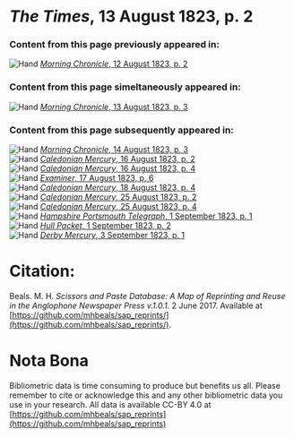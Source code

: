 # *The Times*, 13 August 1823, p. 2  
  
### Content from this page previously appeared in:  
![Hand](http://scissorsandpaste.net/wp-content/uploads/2017/06/smallhandpointer.png) [*Morning Chronicle*, 12 August 1823, p. 2](https://mhbeals.github.io/sap_html/Morning-Chronicle/Morning-Chronicle-12-August-1823-p-2)  
  
### Content from this page simeltaneously appeared in:  
![Hand](http://scissorsandpaste.net/wp-content/uploads/2017/06/smallhandpointer.png) [*Morning Chronicle*, 13 August 1823, p. 3](https://mhbeals.github.io/sap_html/Morning-Chronicle/Morning-Chronicle-13-August-1823-p-3)  
  
### Content from this page subsequently appeared in:  
![Hand](http://scissorsandpaste.net/wp-content/uploads/2017/06/smallhandpointer.png) [*Morning Chronicle*, 14 August 1823, p. 3](https://mhbeals.github.io/sap_html/Morning-Chronicle/Morning-Chronicle-14-August-1823-p-3)  
![Hand](http://scissorsandpaste.net/wp-content/uploads/2017/06/smallhandpointer.png) [*Caledonian Mercury*, 16 August 1823, p. 2](https://mhbeals.github.io/sap_html/Caledonian-Mercury/Caledonian-Mercury-16-August-1823-p-2)  
![Hand](http://scissorsandpaste.net/wp-content/uploads/2017/06/smallhandpointer.png) [*Caledonian Mercury*, 16 August 1823, p. 4](https://mhbeals.github.io/sap_html/Caledonian-Mercury/Caledonian-Mercury-16-August-1823-p-4)  
![Hand](http://scissorsandpaste.net/wp-content/uploads/2017/06/smallhandpointer.png) [*Examiner*, 17 August 1823, p. 6](https://mhbeals.github.io/sap_html/Examiner/Examiner-17-August-1823-p-6)  
![Hand](http://scissorsandpaste.net/wp-content/uploads/2017/06/smallhandpointer.png) [*Caledonian Mercury*, 18 August 1823, p. 4](https://mhbeals.github.io/sap_html/Caledonian-Mercury/Caledonian-Mercury-18-August-1823-p-4)  
![Hand](http://scissorsandpaste.net/wp-content/uploads/2017/06/smallhandpointer.png) [*Caledonian Mercury*, 25 August 1823, p. 2](https://mhbeals.github.io/sap_html/Caledonian-Mercury/Caledonian-Mercury-25-August-1823-p-2)  
![Hand](http://scissorsandpaste.net/wp-content/uploads/2017/06/smallhandpointer.png) [*Caledonian Mercury*, 25 August 1823, p. 4](https://mhbeals.github.io/sap_html/Caledonian-Mercury/Caledonian-Mercury-25-August-1823-p-4)  
![Hand](http://scissorsandpaste.net/wp-content/uploads/2017/06/smallhandpointer.png) [*Hampshire Portsmouth Telegraph*, 1 September 1823, p. 1](https://mhbeals.github.io/sap_html/Hampshire-Portsmouth-Telegraph/Hampshire-Portsmouth-Telegraph-1-September-1823-p-1)  
![Hand](http://scissorsandpaste.net/wp-content/uploads/2017/06/smallhandpointer.png) [*Hull Packet*, 1 September 1823, p. 2](https://mhbeals.github.io/sap_html/Hull-Packet/Hull-Packet-1-September-1823-p-2)  
![Hand](http://scissorsandpaste.net/wp-content/uploads/2017/06/smallhandpointer.png) [*Derby Mercury*, 3 September 1823, p. 1](https://mhbeals.github.io/sap_html/Derby-Mercury/Derby-Mercury-3-September-1823-p-1)  


# Citation: 

Beals. M. H. *Scissors and Paste Database: A Map of Reprinting and Reuse in the Anglophone Newspaper Press v.1.0.1.* 2 June 2017. Available at [https://github.com/mhbeals/sap_reprints/](https://github.com/mhbeals/sap_reprints/). 

# Nota Bona

Bibliometric data is time consuming to produce but benefits us all. Please remember to cite or acknowledge this and any other bibliometric data you use in your research. All data is available CC-BY 4.0 at [https://github.com/mhbeals/sap_reprints](https://github.com/mhbeals/sap_reprints)
